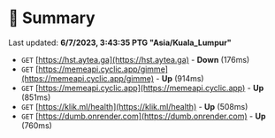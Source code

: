 # 📖 Summary
Last updated: **6/7/2023, 3:43:35 PTG "Asia/Kuala_Lumpur"**

- `GET` [https://hst.aytea.ga](https://hst.aytea.ga) - **Down** (176ms)
- `GET` [https://memeapi.cyclic.app/gimme](https://memeapi.cyclic.app/gimme) - **Up** (914ms)
- `GET` [https://memeapi.cyclic.app](https://memeapi.cyclic.app) - **Up** (851ms)
- `GET` [https://klik.ml/health](https://klik.ml/health) - **Up** (508ms)
- `GET` [https://dumb.onrender.com](https://dumb.onrender.com) - **Up** (760ms)

